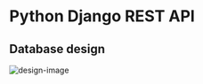 # Python Django REST API

## Database design

![design-image](https://deener.pythonanywhere.com/static/tenant-design.jpg)
